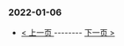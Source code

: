 ### 2022-01-06 
 

- [ < 上一页 ](https://github.com/able8/weibo-hot-record/blob/master/2022-01-05.md) -------- [ 下一页 > ](https://github.com/able8/weibo-hot-record/blob/master/2022-01-07.md)
